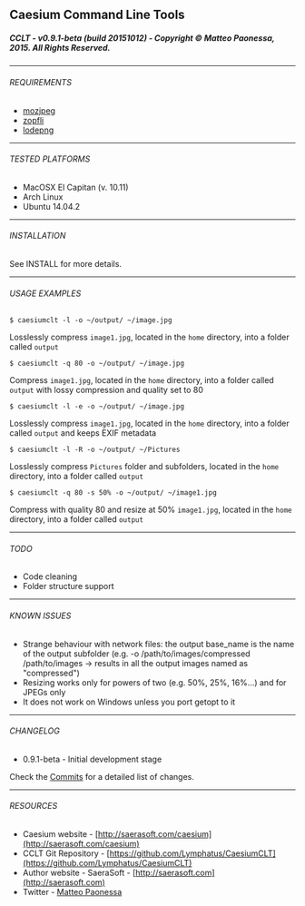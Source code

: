 ## Caesium Command Line Tools
##### CCLT - v0.9.1-beta (build 20151012) - Copyright &copy; Matteo Paonessa, 2015. All Rights Reserved.

----------

###### REQUIREMENTS
* [mozjpeg](https://github.com/mozilla/mozjpeg)
* [zopfli](https://github.com/google/zopfli)
* [lodepng](https://github.com/lvandeve/lodepng)

----------

###### TESTED PLATFORMS
* MacOSX El Capitan (v. 10.11)
* Arch Linux
* Ubuntu 14.04.2

----------

###### INSTALLATION
See INSTALL for more details.

----------

###### USAGE EXAMPLES
```
$ caesiumclt -l -o ~/output/ ~/image.jpg
```
Losslessly compress ```image1.jpg```, located in the ```home``` directory, into a folder called ```output```

```
$ caesiumclt -q 80 -o ~/output/ ~/image.jpg
```
Compress ```image1.jpg```, located in the ```home``` directory, into a folder called ```output``` with lossy compression and quality set to 80

```
$ caesiumclt -l -e -o ~/output/ ~/image.jpg
```
Losslessly compress ```image1.jpg```, located in the ```home``` directory, into a folder called ```output``` and keeps EXIF metadata

```
$ caesiumclt -l -R -o ~/output/ ~/Pictures
```
Losslessly compress ```Pictures``` folder and subfolders, located in the ```home``` directory, into a folder called ```output```

```
$ caesiumclt -q 80 -s 50% -o ~/output/ ~/image1.jpg
```
Compress with quality 80 and resize at 50% ```image1.jpg```, located in the ```home``` directory, into a folder called ```output```

----------

###### TODO
* Code cleaning
* Folder structure support

----------

###### KNOWN ISSUES
* Strange behaviour with network files: the output base_name is the name of the output subfolder (e.g. -o /path/to/images/compressed /path/to/images -> results in all the output images named as "compressed")
* Resizing works only for powers of two (e.g. 50%, 25%, 16%...) and for JPEGs only
* It does not work on Windows unless you port getopt to it

----------

###### CHANGELOG
* 0.9.1-beta - Initial development stage

Check the [Commits](https://github.com/Lymphatus/CaesiumCLT/commits/master) for a detailed list of changes.

----------

###### RESOURCES
* Caesium website - [http://saerasoft.com/caesium](http://saerasoft.com/caesium)
* CCLT Git Repository - [https://github.com/Lymphatus/CaesiumCLT](https://github.com/Lymphatus/CaesiumCLT)
* Author website - SaeraSoft - [http://saerasoft.com](http://saerasoft.com)
* Twitter - [Matteo Paonessa](https://twitter.com/MatteoPaonessa)
